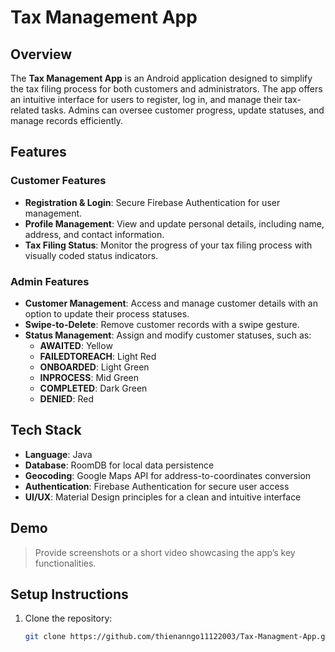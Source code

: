 # Tax Management App  

## Overview  
The **Tax Management App** is an Android application designed to simplify the tax filing process for both customers and administrators. The app offers an intuitive interface for users to register, log in, and manage their tax-related tasks. Admins can oversee customer progress, update statuses, and manage records efficiently.  

## Features  
### Customer Features  
- **Registration & Login**: Secure Firebase Authentication for user management.  
- **Profile Management**: View and update personal details, including name, address, and contact information.  
- **Tax Filing Status**: Monitor the progress of your tax filing process with visually coded status indicators.  

### Admin Features  
- **Customer Management**: Access and manage customer details with an option to update their process statuses.  
- **Swipe-to-Delete**: Remove customer records with a swipe gesture.  
- **Status Management**: Assign and modify customer statuses, such as:  
  - **AWAITED**: Yellow  
  - **FAILEDTOREACH**: Light Red  
  - **ONBOARDED**: Light Green  
  - **INPROCESS**: Mid Green  
  - **COMPLETED**: Dark Green  
  - **DENIED**: Red  

## Tech Stack  
- **Language**: Java  
- **Database**: RoomDB for local data persistence  
- **Geocoding**: Google Maps API for address-to-coordinates conversion  
- **Authentication**: Firebase Authentication for secure user access  
- **UI/UX**: Material Design principles for a clean and intuitive interface  

## Demo  
> Provide screenshots or a short video showcasing the app’s key functionalities.  

## Setup Instructions  
1. Clone the repository:  
   ```bash  
   git clone https://github.com/thienanngo11122003/Tax-Managment-App.git  
